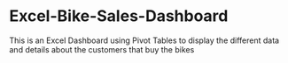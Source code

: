 # Excel-Bike-Sales-Dashboard
This is an Excel Dashboard using Pivot Tables to display the different data and details about the customers that buy the bikes
